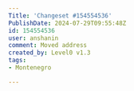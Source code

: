 ```yaml
---
Title: 'Changeset #154554536'
PublishDate: 2024-07-29T09:55:48Z
id: 154554536
user: anshanin
comment: Moved address
created_by: Level0 v1.3
tags:
- Montenegro

---
```

